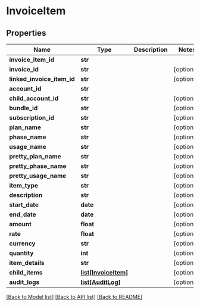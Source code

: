 # InvoiceItem

## Properties
Name | Type | Description | Notes
------------ | ------------- | ------------- | -------------
**invoice_item_id** | **str** |  | 
**invoice_id** | **str** |  | [optional] 
**linked_invoice_item_id** | **str** |  | [optional] 
**account_id** | **str** |  | 
**child_account_id** | **str** |  | [optional] 
**bundle_id** | **str** |  | [optional] 
**subscription_id** | **str** |  | [optional] 
**plan_name** | **str** |  | [optional] 
**phase_name** | **str** |  | [optional] 
**usage_name** | **str** |  | [optional] 
**pretty_plan_name** | **str** |  | [optional] 
**pretty_phase_name** | **str** |  | [optional] 
**pretty_usage_name** | **str** |  | [optional] 
**item_type** | **str** |  | [optional] 
**description** | **str** |  | [optional] 
**start_date** | **date** |  | [optional] 
**end_date** | **date** |  | [optional] 
**amount** | **float** |  | [optional] 
**rate** | **float** |  | [optional] 
**currency** | **str** |  | [optional] 
**quantity** | **int** |  | [optional] 
**item_details** | **str** |  | [optional] 
**child_items** | [**list[InvoiceItem]**](InvoiceItem.md) |  | [optional] 
**audit_logs** | [**list[AuditLog]**](AuditLog.md) |  | [optional] 

[[Back to Model list]](../README.md#documentation-for-models) [[Back to API list]](../README.md#documentation-for-api-endpoints) [[Back to README]](../README.md)


